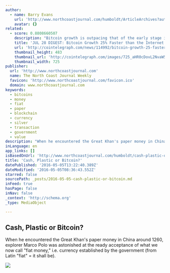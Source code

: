 ```yaml
---
author:
  - name: Barry Evans
    url: 'http://www.northcoastjournal.com/humboldt/ArticleArchives?author=2125331'
    avatar: {}
related:
  - score: 0.8808660507
    description: "Bitcoin growth is outpacing that of the early stage internet by almost 25%; an Estonian Angel List service will utilize Bitcoin's blockchain to secure its marketplace, and more top stories for July 28. In terms of investment, Bitcoin growth is outpacing that of the early stage internet by almost 25%, according to the latest figures compiled by IB Times UK."
    title: 'JUL 28 DIGEST: Bitcoin Growth 25% Faster than the Internet in 90s; Estonian Angel List Service Secures Marketplace with BTC Blockchain'
    url: 'http://cointelegraph.com/news/114992/bitcoin-growth-25-faster-than-the-internet-in-90s-estonian-angel-list-service-secures-marketplace-with-btc-blockchain'
    thumbnail_height: 483
    thumbnail_url: 'http://cointelegraph.com/images/725_aHR0cDovL2NvaW50ZWxlZ3JhcGguY29tL3N0b3JhZ2UvdXBsb2Fkcy92aWV3Lzk5MTkyNTk1NTE2YTJkMjFlYzE5NmJlZDM2MjYyNDQ1LnBuZw==.jpg'
    thumbnail_width: 725
publisher:
  url: 'http://www.northcoastjournal.com'
  name: The North Coast Journal Weekly
  favicon: 'http://www.northcoastjournal.com/favicon.ico'
  domain: www.northcoastjournal.com
keywords:
  - bitcoins
  - money
  - fiat
  - paper
  - blockchain
  - currency
  - silver
  - transaction
  - government
  - value
description: "When he encountered the Great Khan's paper money in China around 1260, explorer Marco Polo was astonished at the ready acceptance of what we now call \"fiat money,\" i.e. currency established by the government (from Latin \"fiat\" = it shall be)."
inLanguage: en
app_links: []
isBasedOnUrl: 'http://www.northcoastjournal.com/humboldt/cash-plastic-or-bitcoin/Content?oid=3732130'
title: 'Cash, Plastic or Bitcoin?'
datePublished: '2016-05-05T13:22:40.389Z'
dateModified: '2016-05-05T08:36:43.552Z'
starred: false
sourcePath: _posts/2016-05-05-cash-plastic-or-bitcoin.md
inFeed: true
hasPage: false
inNav: false
_context: 'http://schema.org'
_type: MediaObject

---
```

<article style=""><h1>Cash, Plastic or Bitcoin?</h1><p>When he encountered the Great Khan's paper money in China around 1260, explorer Marco Polo was astonished at the ready acceptance of what we now call "fiat money," i.e. currency established by the government (from Latin "fiat" = it shall be).</p><img src="http://media2.fdncms.com/northcoast/imager/u/slideshow/3732129/field_notes-1-fe25430f7571d27f.jpg" /></article>